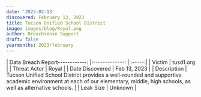 ```yaml
---
date: '2023-02-13'
discovered: February 13, 2023
title: Tucson Unified School District
image: images/blog/Royal.png
author: Breachsense Support
draft: false
yearmonths: 2023/february
---
```


| Data Breach Report------------:     |:-------------:    | :-----:|
| Victim      | tusd1.org      | 
| Threat Actor      | Royal      | 
| Date Discovered      | Feb 13, 2023      | 
| Description      | Tucson Unified School District provides a well-rounded and supportive academic environment at each of our elementary, middle, high schools, as well as alternative schools.      | 
| Leak Size      | Unknown      | 

